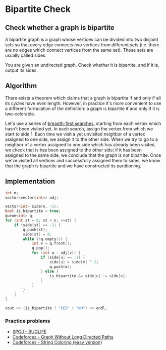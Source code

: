 # Bipartite Check

## Check whether a graph is bipartite

A bipartite graph is a graph whose vertices can be divided into two disjoint sets so that every edge connects two vertices from different sets (i.e. there are no edges which connect vertices from the same set). These sets are usually called sides.

You are given an undirected graph. Check whether it is bipartite, and if it is, output its sides.

## Algorithm

There exists a theorem which claims that a graph is bipartite if and only if all its cycles have even length. However, in practice it's more convenient to use a different formulation of the definition: a graph is bipartite if and only if it is two-colorable.

Let's use a series of [breadth-first searches](/docs/#Algorithms/Graph_Theory/Breadth-First_Search/), starting from each vertex which hasn't been visited yet. In each search, assign the vertex from which we start to side 1. Each time we visit a yet unvisited neighbor of a vertex assigned to one side, we assign it to the other side. When we try to go to a neighbor of a vertex assigned to one side which has already been visited, we check that is has been assigned to the other side; if it has been assigned to the same side, we conclude that the graph is not bipartite. Once we've visited all vertices and successfully assigned them to sides, we know that the graph is bipartite and we have constructed its partitioning.

## Implementation

```cpp
int n;
vector<vector<int>> adj;

vector<int> side(n, -1);
bool is_bipartite = true;
queue<int> q;
for (int st = 0; st < n; ++st) {
    if (side[st] == -1) {
        q.push(st);
        side[st] = 0;
        while (!q.empty()) {
            int v = q.front();
            q.pop();
            for (int u : adj[v]) {
                if (side[u] == -1) {
                    side[u] = side[v] ^ 1;
                    q.push(u);
                } else {
                    is_bipartite &= side[u] != side[v];
                }
            }
        }
    }
}

cout << (is_bipartite ? "YES" : "NO") << endl;
```

### Practice problems

- [SPOJ - BUGLIFE](http://www.spoj.com/problems/BUGLIFE/)
- [Codeforces - Graph Without Long Directed Paths](https://codeforces.com/contest/1144/problem/F)
- [Codeforces - String Coloring (easy version)](https://codeforces.com/contest/1296/problem/E1)
